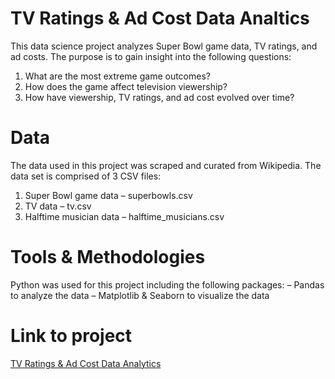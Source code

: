 # TV Ratings & Ad Cost Data Analtics
 This data science project analyzes Super Bowl game data, TV ratings, and ad costs. The purpose is to gain insight into the following questions:

1. What are the most extreme game outcomes?
2. How does the game affect television viewership?
3. How have viewership, TV ratings, and ad cost evolved over time?

# Data
The data used in this project was scraped and curated from Wikipedia. The data set is comprised of 3 CSV files:

1. Super Bowl game data – superbowls.csv
2. TV data – tv.csv
3. Halftime musician data – halftime_musicians.csv

# Tools & Methodologies 
Python was used for this project including the following packages:
– Pandas to analyze the data
– Matplotlib & Seaborn to visualize the data

# Link to project
[TV Ratings & Ad Cost Data Analytics](https://www.analyticdojo.com/tv-ratings-ad-costs-data-analytics/)
